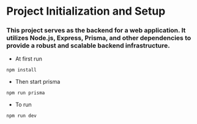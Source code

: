 # Project Initialization and Setup

### This project serves as the backend for a web application. It utilizes Node.js, Express, Prisma, and other dependencies to provide a robust and scalable backend infrastructure.

- At first run 
```bash
npm install
```
- Then start prisma
```bash
npm run prisma
```
- To run
```bash
npm run dev
```
